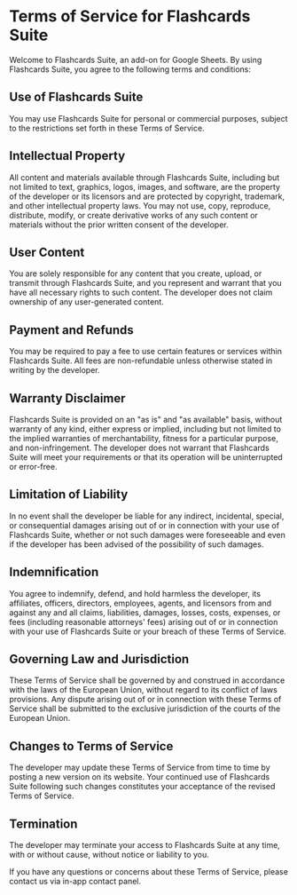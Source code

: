 # Terms of Service for Flashcards Suite

Welcome to Flashcards Suite, an add-on for Google Sheets. By using Flashcards Suite, you agree to the following terms and conditions:

## Use of Flashcards Suite
You may use Flashcards Suite for personal or commercial purposes, subject to the restrictions set forth in these Terms of Service.

## Intellectual Property
All content and materials available through Flashcards Suite, including but not limited to text, graphics, logos, images, and software, are the property of the developer or its licensors and are protected by copyright, trademark, and other intellectual property laws. You may not use, copy, reproduce, distribute, modify, or create derivative works of any such content or materials without the prior written consent of the developer.

## User Content
You are solely responsible for any content that you create, upload, or transmit through Flashcards Suite, and you represent and warrant that you have all necessary rights to such content. The developer does not claim ownership of any user-generated content.

## Payment and Refunds
You may be required to pay a fee to use certain features or services within Flashcards Suite. All fees are non-refundable unless otherwise stated in writing by the developer.

## Warranty Disclaimer
Flashcards Suite is provided on an "as is" and "as available" basis, without warranty of any kind, either express or implied, including but not limited to the implied warranties of merchantability, fitness for a particular purpose, and non-infringement. The developer does not warrant that Flashcards Suite will meet your requirements or that its operation will be uninterrupted or error-free.

## Limitation of Liability
In no event shall the developer be liable for any indirect, incidental, special, or consequential damages arising out of or in connection with your use of Flashcards Suite, whether or not such damages were foreseeable and even if the developer has been advised of the possibility of such damages.

## Indemnification
You agree to indemnify, defend, and hold harmless the developer, its affiliates, officers, directors, employees, agents, and licensors from and against any and all claims, liabilities, damages, losses, costs, expenses, or fees (including reasonable attorneys' fees) arising out of or in connection with your use of Flashcards Suite or your breach of these Terms of Service.

## Governing Law and Jurisdiction
These Terms of Service shall be governed by and construed in accordance with the laws of the European Union, without regard to its conflict of laws provisions. Any dispute arising out of or in connection with these Terms of Service shall be submitted to the exclusive jurisdiction of the courts of the European Union.

## Changes to Terms of Service
The developer may update these Terms of Service from time to time by posting a new version on its website. Your continued use of Flashcards Suite following such changes constitutes your acceptance of the revised Terms of Service.

## Termination
The developer may terminate your access to Flashcards Suite at any time, with or without cause, without notice or liability to you.

If you have any questions or concerns about these Terms of Service, please contact us via in-app contact panel.